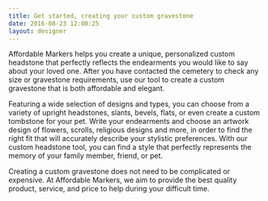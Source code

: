 ```yaml
---
title: Get started, creating your custom gravestone
date: 2016-08-23 12:00:25
layout: designer
---
```

Affordable Markers helps you create a unique, personalized custom headstone that perfectly reflects the endearments you would like to say about your loved one. After you have contacted the cemetery to check any size or gravestone requirements, use our tool to create a custom gravestone that is both affordable and elegant.

Featuring a wide selection of designs and types, you can choose from a variety of upright headstones, slants, bevels, flats, or even create a custom tombstone for your pet. Write your endearments and choose an artwork design of flowers, scrolls, religious designs and more, in order to find the right fit that will accurately describe your stylistic preferences. With our custom headstone tool, you can find a style that perfectly represents the memory of your family member, friend, or pet.

Creating a custom gravestone does not need to be complicated or expensive. At Affordable Markers, we aim to provide the best quality product, service, and price to help during your difficult time. 